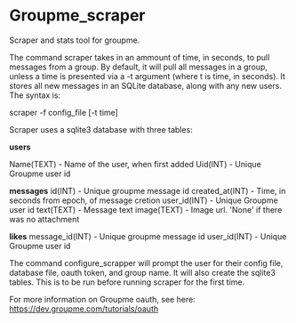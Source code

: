 Groupme_scraper
=======

Scraper and stats tool for groupme.

The command scraper takes in an ammount of time, in seconds, to pull messages from a group.  By default, it will pull all messages in a group, unless a time is presented via a -t argument (where t is time, in seconds).  It stores all new messages in an SQLite database, along with any new users.  The syntax is:

scraper -f config_file [-t time]

Scraper uses a sqlite3 database with three tables:

**users**

Name(TEXT) - Name of the user, when first added
Uid(INT) - Unique Groupme user id

**messages**
id(INT) - Unique groupme message id
created_at(INT) - Time, in seconds from epoch, of message cretion
user_id(INT) - Unique Groupme user id
text(TEXT) - Message text
image(TEXT) - Image url.  'None' if there was no attachment

**likes**
message_id(INT) - Unique groupme message id
user_id(INT) - Unique Groupme user id

The command configure_scrapper will prompt the user for their config file, database file, oauth token, and group name.  It will also create the sqlite3 tables.  This is to be run before running scraper for the first time.

For more information on Groupme oauth, see here: https://dev.groupme.com/tutorials/oauth
